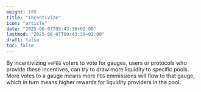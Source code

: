 ```yaml
---
weight: 180
title: "Incentivize"
icon: "article"
date: "2025-06-07T09:43:39+02:00"
lastmod: "2025-06-07T09:43:39+02:00"
draft: false
toc: false
---
```


By incentivizing `vePEG` voters to vote for gauges, users or protocols who provide these incentives, can try to draw more liquidity to specific pools. More votes to a gauge means more `PEG` emmissions will flow to that gauge, which in turn means higher rewards for liquidity providers in the pool.
